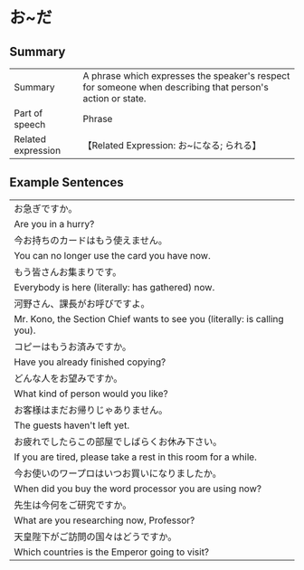 # お~だ

## Summary

<table><tr>   <td>Summary</td>   <td>A phrase which expresses the speaker's respect for someone when describing that person's action or state.</td></tr><tr>   <td>Part of speech</td>   <td>Phrase</td></tr><tr>   <td>Related expression</td>   <td>【Related Expression: お~になる; られる】</td></tr></table>

## Example Sentences

<table><tr><td>お急ぎですか。</td></tr><tr><td>Are you in a hurry?</td></tr><tr><td>今お持ちのカードはもう使えません。</td></tr><tr><td>You can no longer use the card you have now.</td></tr><tr><td>もう皆さんお集まりです。</td></tr><tr><td>Everybody is here (literally: has gathered) now.</td></tr><tr><td>河野さん、課長がお呼びですよ。</td></tr><tr><td>Mr. Kono, the Section Chief wants to see you (literally: is calling you).</td></tr><tr><td>コピーはもうお済みですか。</td></tr><tr><td>Have you already finished copying?</td></tr><tr><td>どんな人をお望みですか。</td></tr><tr><td>What kind of person would you like?</td></tr><tr><td>お客様はまだお帰りじゃありません。</td></tr><tr><td>The guests haven't left yet.</td></tr><tr><td>お疲れでしたらこの部屋でしばらくお休み下さい。</td></tr><tr><td>If you are tired, please take a rest in this room for a while.</td></tr><tr><td>今お使いのワープロはいつお買いになりましたか。</td></tr><tr><td>When did you buy the word processor you are using now?</td></tr><tr><td>先生は今何をご研究ですか。</td></tr><tr><td>What are you researching now, Professor?</td></tr><tr><td>天皇陛下がご訪問の国々はどうですか。</td></tr><tr><td>Which countries is the Emperor going to visit?</td></tr></table>

